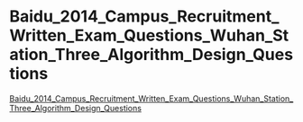 # Baidu_2014_Campus_Recruitment_Written_Exam_Questions_Wuhan_Station_Three_Algorithm_Design_Questions
[Baidu_2014_Campus_Recruitment_Written_Exam_Questions_Wuhan_Station_Three_Algorithm_Design_Questions](https://aiwithcloud.com/2022/09/14/baidu_2014_campus_recruitment_written_exam_questions_wuhan_station_three_algorithm_design_questions/)